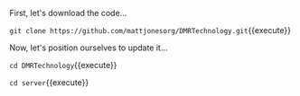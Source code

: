 First, let's download the code...

`git clone https://github.com/mattjonesorg/DMRTechnology.git`{{execute}}

Now, let's position ourselves to update it...

`cd DMRTechnology`{{execute}}

`cd server`{{execute}}